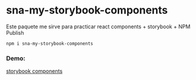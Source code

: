 # sna-my-storybook-components

Este paquete me sirve para practicar react components + storybook + NPM Publish
```
npm i sna-my-storybook-components
```

### Demo:
[storybook components](https://senicalm.github.io/sb-components/?path=/story/ui-mylabel--basic)